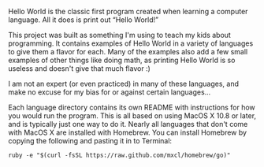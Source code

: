 Hello World is the classic first program created when learning a computer
language. All it does is print out “Hello World!”

This project was built as something I'm using to teach my kids about
programming. It contains examples of Hello World in a variety of languages
to give them a flavor for each. Many of the examples also add a few small
examples of other things like doing math, as printing Hello World is so
useless and doesn't give that much flavor :)

I am not an expert (or even practiced) in many of these languages, and make
no excuse for my bias for or against certain languages...

Each language directory contains its own README with instructions for how
you would run the program. This is all based on using MacOS X 10.8 or
later, and is typically just one way to do it. Nearly all languages that
don't come with MacOS X are installed with Homebrew. You can install
Homebrew by copying the following and pasting it in to Terminal:

`ruby -e "$(curl -fsSL https://raw.github.com/mxcl/homebrew/go)"`

